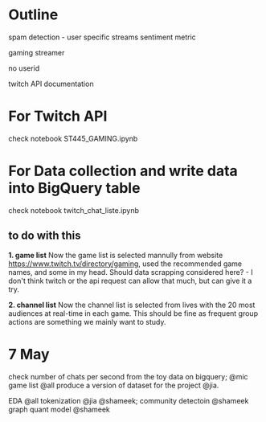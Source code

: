 # Outline

spam detection - user
specific streams
sentiment metric

gaming streamer

no userid 

twitch API documentation

# For Twitch API 
check notebook ST445_GAMING.ipynb

# For Data collection and write data into BigQuery table
check notebook twitch_chat_liste.ipynb
## to do with this
**1. game list**
Now the game list is selected mannully from website https://www.twitch.tv/directory/gaming, used the recommended game names, and some in my head.
Should data scrapping considered here? - I don't think twitch or the api request can allow that much, but can give it a try.

**2. channel list**
Now the channel list is selected from lives with the 20 most audiences at real-time in each game. This should be fine as frequent group actions are something we mainly want to study. 


# 7 May
check number of chats per second from the toy data on bigquery; @mic
game list @all
produce a version of dataset for the project @jia.

EDA @all
tokenization @jia @shameek; 
community detectoin @shameek 
graph quant model @shameek 
